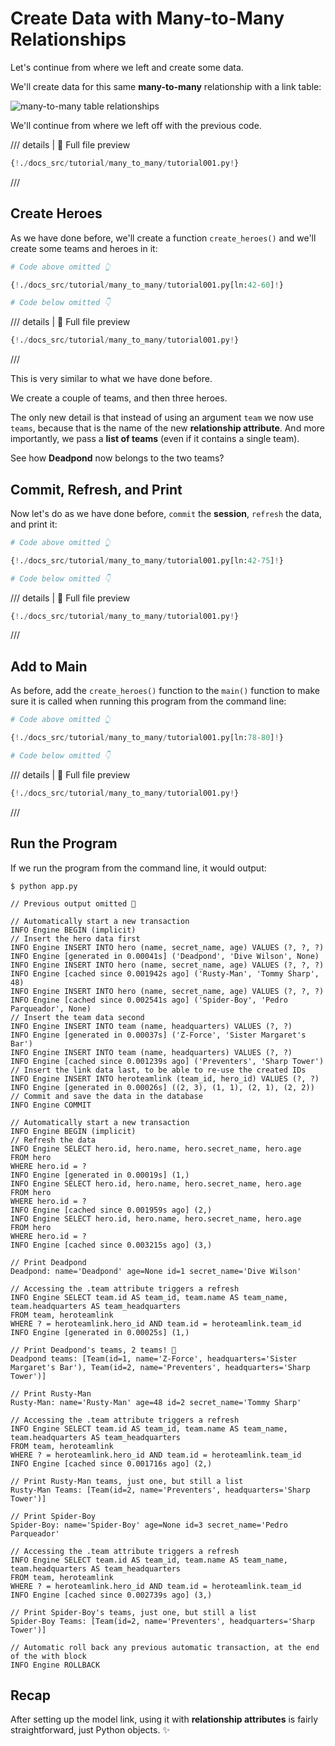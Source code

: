 # Create Data with Many-to-Many Relationships

Let's continue from where we left and create some data.

We'll create data for this same **many-to-many** relationship with a link table:

<img alt="many-to-many table relationships" src="/img/tutorial/many-to-many/many-to-many.svg">

We'll continue from where we left off with the previous code.

/// details | 👀 Full file preview

```Python
{!./docs_src/tutorial/many_to_many/tutorial001.py!}
```

///

## Create Heroes

As we have done before, we'll create a function `create_heroes()` and we'll create some teams and heroes in it:

```Python hl_lines="11"
# Code above omitted 👆

{!./docs_src/tutorial/many_to_many/tutorial001.py[ln:42-60]!}

# Code below omitted 👇
```

/// details | 👀 Full file preview

```Python
{!./docs_src/tutorial/many_to_many/tutorial001.py!}
```

///

This is very similar to what we have done before.

We create a couple of teams, and then three heroes.

The only new detail is that instead of using an argument `team` we now use `teams`, because that is the name of the new **relationship attribute**. And more importantly, we pass a **list of teams** (even if it contains a single team).

See how **Deadpond** now belongs to the two teams?

## Commit, Refresh, and Print

Now let's do as we have done before, `commit` the **session**, `refresh` the data, and print it:

```Python hl_lines="22-25  27-29  31-36"
# Code above omitted 👆

{!./docs_src/tutorial/many_to_many/tutorial001.py[ln:42-75]!}

# Code below omitted 👇
```

/// details | 👀 Full file preview

```Python
{!./docs_src/tutorial/many_to_many/tutorial001.py!}
```

///

## Add to Main

As before, add the `create_heroes()` function to the `main()` function to make sure it is called when running this program from the command line:

```Python hl_lines="22-25  27-29  31-36"
# Code above omitted 👆

{!./docs_src/tutorial/many_to_many/tutorial001.py[ln:78-80]!}

# Code below omitted 👇
```

/// details | 👀 Full file preview

```Python
{!./docs_src/tutorial/many_to_many/tutorial001.py!}
```

///

## Run the Program

If we run the program from the command line, it would output:

<div class="termy">

```console
$ python app.py

// Previous output omitted 🙈

// Automatically start a new transaction
INFO Engine BEGIN (implicit)
// Insert the hero data first
INFO Engine INSERT INTO hero (name, secret_name, age) VALUES (?, ?, ?)
INFO Engine [generated in 0.00041s] ('Deadpond', 'Dive Wilson', None)
INFO Engine INSERT INTO hero (name, secret_name, age) VALUES (?, ?, ?)
INFO Engine [cached since 0.001942s ago] ('Rusty-Man', 'Tommy Sharp', 48)
INFO Engine INSERT INTO hero (name, secret_name, age) VALUES (?, ?, ?)
INFO Engine [cached since 0.002541s ago] ('Spider-Boy', 'Pedro Parqueador', None)
// Insert the team data second
INFO Engine INSERT INTO team (name, headquarters) VALUES (?, ?)
INFO Engine [generated in 0.00037s] ('Z-Force', 'Sister Margaret's Bar')
INFO Engine INSERT INTO team (name, headquarters) VALUES (?, ?)
INFO Engine [cached since 0.001239s ago] ('Preventers', 'Sharp Tower')
// Insert the link data last, to be able to re-use the created IDs
INFO Engine INSERT INTO heroteamlink (team_id, hero_id) VALUES (?, ?)
INFO Engine [generated in 0.00026s] ((2, 3), (1, 1), (2, 1), (2, 2))
// Commit and save the data in the database
INFO Engine COMMIT

// Automatically start a new transaction
INFO Engine BEGIN (implicit)
// Refresh the data
INFO Engine SELECT hero.id, hero.name, hero.secret_name, hero.age
FROM hero
WHERE hero.id = ?
INFO Engine [generated in 0.00019s] (1,)
INFO Engine SELECT hero.id, hero.name, hero.secret_name, hero.age
FROM hero
WHERE hero.id = ?
INFO Engine [cached since 0.001959s ago] (2,)
INFO Engine SELECT hero.id, hero.name, hero.secret_name, hero.age
FROM hero
WHERE hero.id = ?
INFO Engine [cached since 0.003215s ago] (3,)

// Print Deadpond
Deadpond: name='Deadpond' age=None id=1 secret_name='Dive Wilson'

// Accessing the .team attribute triggers a refresh
INFO Engine SELECT team.id AS team_id, team.name AS team_name, team.headquarters AS team_headquarters
FROM team, heroteamlink
WHERE ? = heroteamlink.hero_id AND team.id = heroteamlink.team_id
INFO Engine [generated in 0.00025s] (1,)

// Print Deadpond's teams, 2 teams! 🎉
Deadpond teams: [Team(id=1, name='Z-Force', headquarters='Sister Margaret's Bar'), Team(id=2, name='Preventers', headquarters='Sharp Tower')]

// Print Rusty-Man
Rusty-Man: name='Rusty-Man' age=48 id=2 secret_name='Tommy Sharp'

// Accessing the .team attribute triggers a refresh
INFO Engine SELECT team.id AS team_id, team.name AS team_name, team.headquarters AS team_headquarters
FROM team, heroteamlink
WHERE ? = heroteamlink.hero_id AND team.id = heroteamlink.team_id
INFO Engine [cached since 0.001716s ago] (2,)

// Print Rusty-Man teams, just one, but still a list
Rusty-Man Teams: [Team(id=2, name='Preventers', headquarters='Sharp Tower')]

// Print Spider-Boy
Spider-Boy: name='Spider-Boy' age=None id=3 secret_name='Pedro Parqueador'

// Accessing the .team attribute triggers a refresh
INFO Engine SELECT team.id AS team_id, team.name AS team_name, team.headquarters AS team_headquarters
FROM team, heroteamlink
WHERE ? = heroteamlink.hero_id AND team.id = heroteamlink.team_id
INFO Engine [cached since 0.002739s ago] (3,)

// Print Spider-Boy's teams, just one, but still a list
Spider-Boy Teams: [Team(id=2, name='Preventers', headquarters='Sharp Tower')]

// Automatic roll back any previous automatic transaction, at the end of the with block
INFO Engine ROLLBACK
```

</div>

## Recap

After setting up the model link, using it with **relationship attributes** is fairly straightforward, just Python objects. ✨

